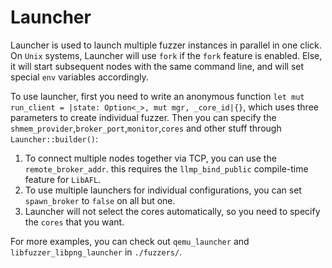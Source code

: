# Launcher

Launcher is used to launch multiple fuzzer instances in parallel in one click. On `Unix` systems, Launcher will use `fork` if the `fork` feature is enabled. Else, it will start subsequent nodes with the same command line, and will set special `env` variables accordingly.

To use launcher, first you need to write an anonymous function `let mut run_client = |state: Option<_>, mut mgr, _core_id|{}`, which uses three parameters to create individual fuzzer. Then you can specify the `shmem_provider`,`broker_port`,`monitor`,`cores` and other stuff through `Launcher::builder()`:
1. To connect multiple nodes together via TCP, you can use the `remote_broker_addr`. this requires the `llmp_bind_public` compile-time feature for `LibAFL`.
2. To use multiple launchers for individual configurations, you can set `spawn_broker` to `false` on all but one.
3. Launcher will not select the cores automatically, so you need to specify the `cores` that you want.

For more examples, you can check out `qemu_launcher` and `libfuzzer_libpng_launcher` in `./fuzzers/`.